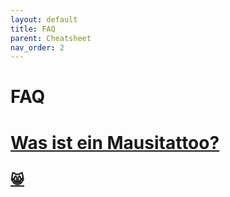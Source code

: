 ```yaml
---
layout: default
title: FAQ
parent: Cheatsheet
nav_order: 2
---
```


# FAQ

# [Was ist ein Mausitattoo?](https://www.google.com/search?q=Was+ist+ein+Mausitattoo%3F&oq=Was+ist+ein+Mausitattoo%3F&gs_lcrp=EgZjaHJvbWUyBggAEEUYOTIJCAEQIRgKGKAB0gEIMTMyMmowajSoAgCwAgA&sourceid=chrome&ie=UTF-8)

## [😸](https://pin.it/4XhKOM9)
